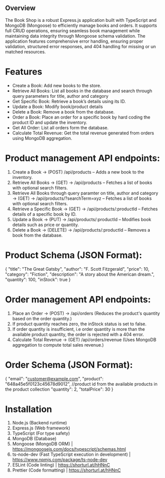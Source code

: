 ## Overview
The Book Shop is a robust Express.js application built with TypeScript and MongoDB (Mongoose) to efficiently manage books and orders. It supports full CRUD operations, ensuring seamless book management while maintaining data integrity through Mongoose schema validation.
The application features comprehensive error handling, ensuring proper validation, structured error responses, and 404 handling for missing or un matched resources.

# Features
- Create a Book: Add new books to the store.
- Retrieve All Books: List all books in the database and search through query parameters for title, author and category
- Get Specific Book: Retrieve a book’s details using its ID.
- Update a Book: Modify book/product details
- Delete a Book: Remove a book from the database.
- Order a Book: Place an order for a specific book by hard coding the product ID and update the inventory.
- Get All Order: List all orders form the database.
- Calculate Total Revenue: Get the total revenue generated from orders using MongoDB aggregation.

# Product management API endpoints:

1. Create a Book → (POST) /api/products – Adds a new book to the inventory.
2. Retrieve All Books → (GET) -> /api/products – Fetches a list of books with optional search filters.
3. Retrieve All Books through query paramter on title, author and category → (GET) -> /api/products/?searchTerm=xyz – Fetches a list of books with optional search filters.
4. Retrieve a Specific Book → (GET) -> /api/products/:productId – Fetches details of a specific book by ID.
5. Update a Book → (PUT) -> /api/products/:productId – Modifies book details such as price or quantity.
6. Delete a Book → (DELETE) -> /api/products/:productId – Removes a book from the database.

# Product Schema (JSON Format):
{
  "title": "The Great Gatsby",
  "author": "F. Scott Fitzgerald",
  "price": 10,
  "category": "Fiction",
  "description": "A story about the American dream.",
  "quantity": 100,
  "inStock": true
} 

# Order management API endpoints:
1. Place an Order → (POST) -> /api/orders (Reduces the product's quantity based on the order quantity.)
3. If product quantity reaches zero, the inStock status is set to false.
4. If order quantity is insufficient, i.e order quantity is more than the available product quantity, the order is rejected with a 404 error.
5. Calculate Total Revenue → (GET) /api/orders/revenue (Uses MongoDB aggregation to compute total sales revenue.)

# Order Schema (JSON Format):
{
  "email": "customer@example.com",
  "product": "648a45e5f0123c45678d9012",  //product id from the available products in the product collection
  "quantity": 2,
  "totalPrice": 30
}

# Installation
1. Node.js (Backend runtime)
2. Express.js (Web framework)
3. TypeScript (For type safety)
4. MongoDB (Database) 
5. Mongoose (MongoDB ORM) | https://mongoosejs.com/docs/typescript/schemas.html
6. ts-node-dev (Fast TypeScript execution in development) | https://www.npmjs.com/package/ts-node-dev
7. ESLint (Code linting) | https://shorturl.at/hHNnC
8. Prettier (Code formatting) | https://shorturl.at/hHNnC

